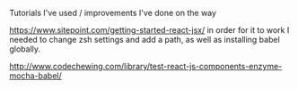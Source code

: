 Tutorials I've used / improvements I've done on the way

https://www.sitepoint.com/getting-started-react-jsx/
in order for it to work I needed to change zsh settings and add a path, as well as installing babel globally.

http://www.codechewing.com/library/test-react-js-components-enzyme-mocha-babel/
